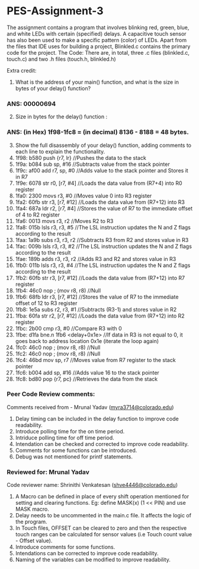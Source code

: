 # PES-Assignment-3
The assignment contains a program that involves blinking red, green, blue, and white LEDs with certain (specified) delays. A capacitive touch sensor has also been used to make a specific pattern (color) of LEDs. Apart from the files that IDE uses for building a project, Blinkled.c contains the primary code for the project. The Code: There are, in total, three .c files (blinkled.c, touch.c) and two .h files (touch.h, blinkled.h)

Extra credit:
1. What is the address of your main() function, and what is the size in bytes of your delay() function? 
### ANS: 00000694
2. Size in bytes for the delay() function : 
### ANS: (in Hex) 1f98-1fc8 = (in decimal) 8136 - 8188 = 48 bytes.
3.  Show the full disassembly of your delay() function, adding comments to each line to explain the functionality. 
   1. 1f98:	b580      	push	{r7, lr} //Pushes the data to the stack
   2. 1f9a:	b084      	sub	sp, #16 //Subtracts value from the stack pointer
   3. 1f9c:	af00      	add	r7, sp, #0 //Adds value to the stack pointer and Stores it in R7
   4. 1f9e:	6078      	str	r0, [r7, #4] //Loads the data value from (R7+4) into R0 register
   5. 1fa0:	2300      	movs	r3, #0 //Moves value 0 into R3 register
   6. 1fa2:	60fb      	str	r3, [r7, #12] //Loads the data value from (R7+12) into R3 
   7. 1fa4:	687a      	ldr	r2, [r7, #4] //Stores the value of R7 to the immediate offset of 4 to R2 register 
   8. 1fa6:	0013      	movs	r3, r2 //Moves R2 to R3
   9. 1fa8:	015b      	lsls	r3, r3, #5 //The LSL instruction updates the N and Z flags according to the result
   10. 1faa:	1a9b      	subs	r3, r3, r2 //Subtracts R3 from R2 and stores value in R3
   11. 1fac:	009b      	lsls	r3, r3, #2 //The LSL instruction updates the N and Z flags according to the result
   12. 1fae:	189b      	adds	r3, r3, r2 //Adds R3 and R2 and stores value in R3
   13. 1fb0:	011b      	lsls	r3, r3, #4 //The LSL instruction updates the N and Z flags according to the result
   14. 1fb2:	60fb      	str	r3, [r7, #12] //Loads the data value from (R7+12) into R7 register
   15. 1fb4:	46c0      	nop			; (mov r8, r8) //Null
   16. 1fb6:	68fb      	ldr	r3, [r7, #12] //Stores the value of R7 to the immediate offset of 12 to R3 register 
   17. 1fb8:	1e5a      	subs	r2, r3, #1 //Subtracts (R3-1) and stores value in R2
   18. 1fba:	60fa      	str	r2, [r7, #12] //Loads the data value from (R7+12) into R2 register
   19. 1fbc:	2b00      	cmp	r3, #0 //Compare R3 with 0
   20. 1fbe:	d1fa      	bne.n	1fb6 <delay+0x1e> //If data in R3 is not equal to 0, it goes back to address location 0x1e (iterate the loop again)
   21. 1fc0:	46c0      	nop			; (mov r8, r8) //Null
   22. 1fc2:	46c0      	nop			; (mov r8, r8) //Null
   23. 1fc4:	46bd      	mov	sp, r7 //Moves value from R7 register to the stack pointer
   24. 1fc6:	b004      	add	sp, #16 //Adds value 16 to the stack pointer 
   25. 1fc8:	bd80      	pop	{r7, pc} //Retrieves the data from the stack



### Peer Code Review comments:
Comments received from - Mrunal Yadav (myra3714@colorado.edu)

1. Delay timing can be included in the delay function to improve code readability. 
2. Introduce polling time for the on time period.
3. Intriduce polling time for off time period.
3. Intendation can be checked and corrected to improve code readability. 
4. Comments for some functions can be introduced.
5. Debug was not mentioned for printf statements.



### Reviewed for: Mrunal Yadav 
Code reviewer name: Shrinithi Venkatesan (shve4446@colorado.edu)

1. A Macro can be defined in place of every shift operation mentioned for setting and clearing functions. Eg: define MASK(x) (1 << PIN) and use MASK macro.
2. Delay needs to be uncommented in the main.c file. It affects the logic of the program.
3. In Touch files, OFFSET can be cleared to zero and then the respective touch ranges can be calculated for sensor values (i.e Touch count value - Offset value).
4. Introduce comments for some functions.
5. Intendations can be corrected to improve code readability. 
6. Naming of the variables can be modified to improve readability.


